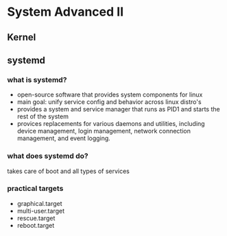 # System Advanced II
## Kernel
## systemd
### what is systemd?
 - open-source software that provides system components for linux
 - main goal: unify service config and behavior across linux distro's
 - provides a system and service manager that runs as PID1 and starts the rest of the system
 - provices replacements for various daemons and utilities, including device management, login management, network connection management, and event logging.

### what does systemd do?
takes care of boot and all types of services

### practical targets
 - graphical.target
 - multi-user.target
 - rescue.target
 - reboot.target
 